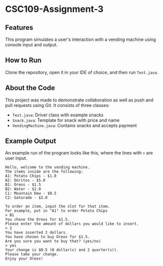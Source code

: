 # CSC109-Assignment-3

## Features

This program simulates a user's interaction with a vending machine using console input and output.

## How to Run

Clone the repository, open it in your IDE of choice, and then run ``Test.java``.

## About the Code

This project was made to demonstrate collaboration as well as push and pull requests using Git. It consists of three classes: 
* ``Test.java``: Driver class with example snacks
* ``Snack.java``: Template for snack with price and name
* ``VendingMachine.java``: Contains snacks and accepts payment

## Example Output

An example run of the program looks like this, where the lines with ``>`` are user input.
```
Hello, welcome to the vending machine.
The items inside are the following: 
A1: Potato Chips - $1.0
A2: Doritos - $5.0
B1: Oreos - $1.5
B2: Water - $1.0
C1: Mountain Dew - $0.5
C2: Gatorade - $3.0

To order an item, input the slot for that item.
For example, put in "A1" to order Potato Chips
> B1
You chose the Oreos for $1.5.
Please enter the amount of dollars you would like to insert.
> 2
You have inserted 2 dollars.
You have chosen to buy Oreos for $1.5.
Are you sure you want to buy that? (yes/no)
> yes
Your change is $0.5 (0 dollar(s) and 2 quarter(s)).
Please take your change.
Enjoy your Oreos!
```